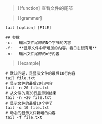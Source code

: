 
> [!function]
> 查看文件的尾部 




> [!grammer] 
```shell
tail [option] [FILE]

## 参数
-c:   输出文件尾部的N个字节的内容
-f:   **显示文件中新增加的内容，看日志很有用**
-n:   输出文件尾部的n行内容
```




> [!example] 
```shell
# 默认的话，是显示文件的最后10行内容
tail file.txt
# 显示文件的最后20行内容
tail -n 20 file.txt
# 从文件的第20行显示到结束
tail -n +20 file.txt
# 显示文件的最后10个字节
tail -c 10 file.txt
# 动态的显示文件新增的内容
tail -f file.txt
```




